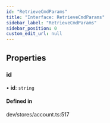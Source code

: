 ```yaml
---
id: "RetrieveCmdParams"
title: "Interface: RetrieveCmdParams"
sidebar_label: "RetrieveCmdParams"
sidebar_position: 0
custom_edit_url: null
---
```


## Properties

### id

• **id**: `string`

#### Defined in

dev/stores/account.ts:517
